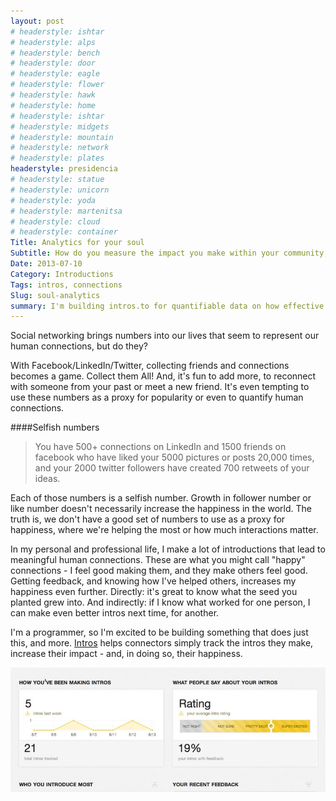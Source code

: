 ```yaml
---
layout: post
# headerstyle: ishtar
# headerstyle: alps
# headerstyle: bench
# headerstyle: door
# headerstyle: eagle
# headerstyle: flower
# headerstyle: hawk
# headerstyle: home
# headerstyle: ishtar
# headerstyle: midgets
# headerstyle: mountain
# headerstyle: network
# headerstyle: plates
headerstyle: presidencia
# headerstyle: statue
# headerstyle: unicorn
# headerstyle: yoda
# headerstyle: martenitsa
# headerstyle: cloud
# headerstyle: container
Title: Analytics for your soul
Subtitle: How do you measure the impact you make within your community, smiles, hugs, birthday cards? Meaningful Human Connections?
Date: 2013-07-10
Category: Introductions
Tags: intros, connections
Slug: soul-analytics
summary: I'm building intros.to for quantifiable data on how effective I am at helping those around me because social networking can be alienating.
---
```


Social networking brings numbers into our lives that seem to represent our human connections, but do they? 

With Facebook/LinkedIn/Twitter, collecting friends and connections becomes a game.  Collect them All!  And, it's fun to add more, to reconnect with someone from your past or meet a new friend.  It's even tempting to use these numbers as a proxy for popularity or even to quantify human connections.

####Selfish numbers
> You have 500+ connections on LinkedIn and 1500 friends on facebook who have liked your 5000 pictures or posts 20,000 times, and your 2000 twitter followers have created 700 retweets of your ideas.

Each of those numbers is a selfish number. Growth in follower number or like number doesn't necessarily increase the happiness in the world.  The truth is, we don't have a good set of numbers to use as a proxy for happiness, where we're helping the most or how much interactions matter.

In my personal and professional life, I make a lot of introductions that lead to meaningful human connections.  These are what you might call "happy" connections - I feel good making them, and they make others feel good. Getting feedback, and knowing how I've helped others, increases my happiness even further. Directly: it's great to know what the seed you planted grew into. And indirectly: if I know what worked for one person, I can make even better intros next time, for another.

I'm a programmer, so I'm excited to be building something that does just this, and more. [Intros](http://intros.to) helps connectors simply track the intros they make, increase their impact - and, in doing so, their happiness.

![Intros.to Dashboard Image ](/img/intros_dashboard.jpg "My Dashboard")

